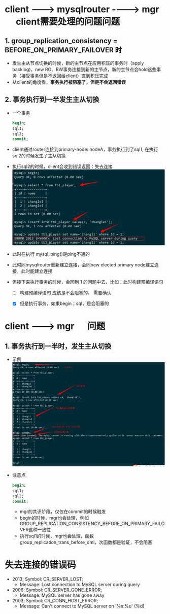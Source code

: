 # client ---> mysqlrouter ----> mgr &emsp; client需要处理的问题问题

## 1. group_replication_consistency = BEFORE_ON_PRIMARY_FAILOVER 时

- 发生主从节点切换的时候，新的主节点在应用积压的事务时（apply backlog)，new RO、RW事务连接到新的主节点，新的主节点会hold这些事务（接受事务但是不返回给client）直到积压完成
- 从client的角度看，**事务执行被阻塞了，但是不会返回错误**

## 2. 事务执行到一半发生主从切换

- 一个事务

    ``` sql
    begin;
    sql1;
    sql2;
    commit;
    ```

- client通过router连接到primary-node: nodeA，事务执行到了sql1, 在执行sql2的时候发生了主从切换
- 执行sql2的时候，client会收到错误返回：失去连接
    ![sdfsdf](./res/mgr_use_1.jpg)
- 此时在执行 mysql_ping()是ping不通的
- 此时同mysqlrouter重新建立连接，会同new elected primary node建立连接，此时能建立连接
- 但接下来执行事务的时候，会回到 1 的问题中去，比如：此时构建预编译语句
  - [ ] 构建预编译语句 应该是不会阻塞的。 需要确认
  - [x] 但是执行事务，如果begin；sql，是会阻塞的 


# client ---> mgr &emsp; 问题

## 1. 事务执行到一半时，发生主从切换

- 示例
![sdfsdf](./res/mgr_use_2.jpg)

- 注意点

    ``` sql
    begin;
    sql1;
    sql2;
    commit;
    ```

  - mgr的共识阶段，仅仅在commit的时候触发
  - begin的时候，mgr也会处理，例如GROUP_REPLICATION_CONSISTENCY_BEFORE_ON_PRIMARY_FAILOVER这种一致性
  - 执行sql1的时候，mgr也会处理，函数group_replication_trans_before_dml，次函数都是验证，不会阻塞

# 失去连接的错误码

- 2013; Symbol: CR_SERVER_LOST;
  - Message: Lost connection to MySQL server during query
- 2006; Symbol: CR_SERVER_GONE_ERROR;
  - Message: MySQL server has gone away
- 2003; Symbol: CR_CONN_HOST_ERROR;
  - Message: Can't connect to MySQL server on '%s:%u' (%d)